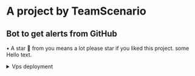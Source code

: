 # A project by TeamScenario 

## Bot to get alerts from GitHub

• A star 🌟 from you means a lot please star if you liked this project. some Hello text. 


<details>
<summary>Vps deployment</summary>
```console
~$ git clone https:/github.com/TeamScenario/GitGram
-$ Install all requirements, `pip3 install -r requirements.txt`
-$ Copy `config.sample.py`, edit and save as `config.py`
-$ Run `python3 GitGram.py`
```
..
